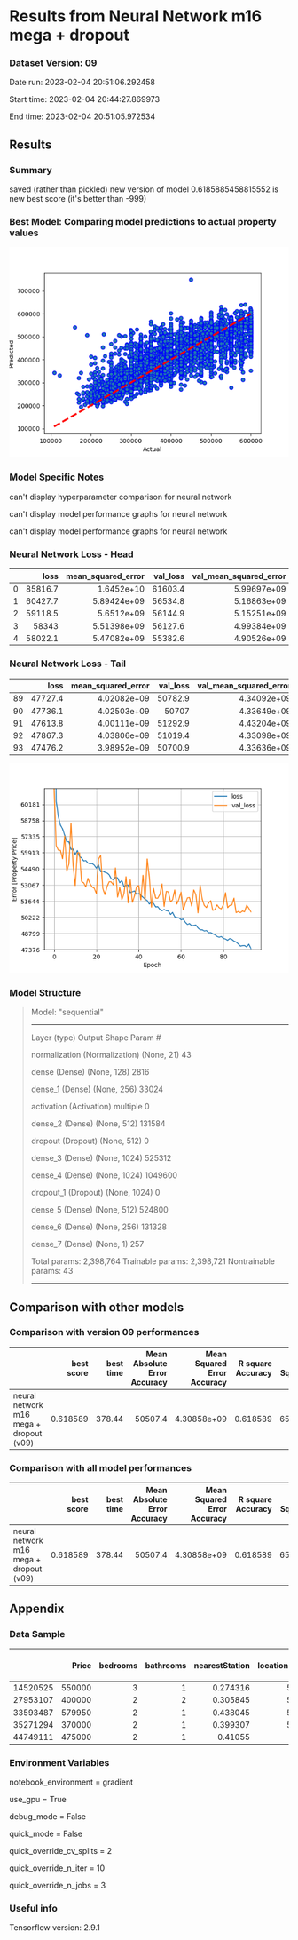 # Results from Neural Network m16 mega + dropout
### Dataset Version: 09
Date run: 2023-02-04 20:51:06.292458

Start time: 2023-02-04 20:44:27.869973

End time: 2023-02-04 20:51:05.972534

## Results
### Summary
saved (rather than pickled) new version of model
0.6185885458815552 is new best score (it's better than -999)

### Best Model: Comparing model predictions to actual property values
![detail](../artifacts/neural_network_m16_mega_+_dropout__v09__best_ann_model.png)

### Model Specific Notes
can't display hyperparameter comparison for neural network

can't display model performance graphs for neural network

can't display model performance graphs for neural network

### Neural Network Loss - Head
|    |    loss |   mean_squared_error |   val_loss |   val_mean_squared_error |   epoch |
|---:|--------:|---------------------:|-----------:|-------------------------:|--------:|
|  0 | 85816.7 |          1.6452e+10  |    61603.4 |              5.99697e+09 |       0 |
|  1 | 60427.7 |          5.89424e+09 |    56534.8 |              5.16863e+09 |       1 |
|  2 | 59118.5 |          5.6512e+09  |    56144.9 |              5.15251e+09 |       2 |
|  3 | 58343   |          5.51398e+09 |    56127.6 |              4.99384e+09 |       3 |
|  4 | 58022.1 |          5.47082e+09 |    55382.6 |              4.90526e+09 |       4 |



### Neural Network Loss - Tail
|    |    loss |   mean_squared_error |   val_loss |   val_mean_squared_error |   epoch |
|---:|--------:|---------------------:|-----------:|-------------------------:|--------:|
| 89 | 47727.4 |          4.02082e+09 |    50782.9 |              4.34092e+09 |      89 |
| 90 | 47736.1 |          4.02503e+09 |    50707   |              4.33649e+09 |      90 |
| 91 | 47613.8 |          4.00111e+09 |    51292.9 |              4.43204e+09 |      91 |
| 92 | 47867.3 |          4.03806e+09 |    51019.4 |              4.33098e+09 |      92 |
| 93 | 47476.2 |          3.98952e+09 |    50700.9 |              4.33636e+09 |      93 |

![detail](../artifacts/neural_network_m16_mega_+_dropout__v09__end_loss.png)

### Model Structure
>Model: "sequential"
>________________________________________________________________________________________________________________________________________________________________
> Layer (type)                                                           Output Shape                                                    Param #                 
>
> normalization (Normalization)                                          (None, 21)                                                      43                      
>                                                                                                                                                                
> dense (Dense)                                                          (None, 128)                                                     2816                    
>                                                                                                                                                                
> dense_1 (Dense)                                                        (None, 256)                                                     33024                   
>                                                                                                                                                                
> activation (Activation)                                                multiple                                                        0                       
>                                                                                                                                                                
> dense_2 (Dense)                                                        (None, 512)                                                     131584                  
>                                                                                                                                                                
> dropout (Dropout)                                                      (None, 512)                                                     0                       
>                                                                                                                                                                
> dense_3 (Dense)                                                        (None, 1024)                                                    525312                  
>                                                                                                                                                                
> dense_4 (Dense)                                                        (None, 1024)                                                    1049600                 
>                                                                                                                                                                
> dropout_1 (Dropout)                                                    (None, 1024)                                                    0                       
>                                                                                                                                                                
> dense_5 (Dense)                                                        (None, 512)                                                     524800                  
>                                                                                                                                                                
> dense_6 (Dense)                                                        (None, 256)                                                     131328                  
>                                                                                                                                                                
> dense_7 (Dense)                                                        (None, 1)                                                       257                     
>                                                                                                                                                                
>
>Total params: 2,398,764
>Trainable params: 2,398,721
>Nontrainable params: 43
>________________________________________________________________________________________________________________________________________________________________


## Comparison with other models
### Comparison with version 09 performances
|                                         |   best score |   best time |   Mean Absolute Error Accuracy |   Mean Squared Error Accuracy |   R square Accuracy |   Root Mean Squared Error | best run date              | best method                                                       |
|:----------------------------------------|-------------:|------------:|-------------------------------:|------------------------------:|--------------------:|--------------------------:|:---------------------------|:------------------------------------------------------------------|
| neural network m16 mega + dropout (v09) |     0.618589 |      378.44 |                        50507.4 |                   4.30858e+09 |            0.618589 |                   65639.8 | 2023-02-04 20:50:55.273598 | loss=4.75e+04 valloss=5.06e+04 +valsplit=0.1 +patn=25 stop=94/400 |

### Comparison with all model performances
|                                         |   best score |   best time |   Mean Absolute Error Accuracy |   Mean Squared Error Accuracy |   R square Accuracy |   Root Mean Squared Error | best run date              | best method                                                       |
|:----------------------------------------|-------------:|------------:|-------------------------------:|------------------------------:|--------------------:|--------------------------:|:---------------------------|:------------------------------------------------------------------|
| neural network m16 mega + dropout (v09) |     0.618589 |      378.44 |                        50507.4 |                   4.30858e+09 |            0.618589 |                   65639.8 | 2023-02-04 20:50:55.273598 | loss=4.75e+04 valloss=5.06e+04 +valsplit=0.1 +patn=25 stop=94/400 |

## Appendix
### Data Sample
|          |   Price |   bedrooms |   bathrooms |   nearestStation |   location.latitude |   location.longitude |   latitude_deviation |   longitude_deviation | tenure.tenureType   |   feature__balcony |   feature__chain free |   feature__no onward chain |   feature__off street parking |   feature__one bedroom |   feature__private balcony |   feature__share of freehold |   feature__three bedrooms |   feature__two bedrooms |   feature__two double bedrooms |
|---------:|--------:|-----------:|------------:|-----------------:|--------------------:|---------------------:|---------------------:|----------------------:|:--------------------|-------------------:|----------------------:|---------------------------:|------------------------------:|-----------------------:|---------------------------:|-----------------------------:|--------------------------:|------------------------:|-------------------------------:|
| 14520525 |  550000 |          3 |           1 |         0.274316 |             51.5299 |            -0.20702  |             0.03023  |              0.1026   | LEASEHOLD           |                  0 |                     0 |                          0 |                             0 |                      0 |                          1 |                            0 |                         0 |                       0 |                              0 |
| 27953107 |  400000 |          2 |           2 |         0.305845 |             51.5494 |            -0.4826   |             0.04967  |              0.37818  | LEASEHOLD           |                  1 |                     0 |                          0 |                             0 |                      0 |                          0 |                            0 |                         0 |                       0 |                              1 |
| 33593487 |  579950 |          2 |           1 |         0.438045 |             51.4472 |            -0.33877  |             0.05254  |              0.23435  | FREEHOLD            |                  0 |                     0 |                          1 |                             0 |                      0 |                          0 |                            0 |                         0 |                       0 |                              0 |
| 35271294 |  370000 |          2 |           1 |         0.399307 |             51.4496 |            -0.140154 |             0.050152 |              0.035734 | LEASEHOLD           |                  1 |                     0 |                          0 |                             0 |                      0 |                          0 |                            0 |                         0 |                       0 |                              0 |
| 44749111 |  475000 |          2 |           1 |         0.41055  |             51.37   |            -0.21241  |             0.12967  |              0.10799  | FREEHOLD            |                  0 |                     0 |                          0 |                             0 |                      0 |                          0 |                            0 |                         0 |                       0 |                              0 |

### Environment Variables
notebook_environment = gradient

use_gpu = True

debug_mode = False

quick_mode = False

quick_override_cv_splits = 2

quick_override_n_iter = 10

quick_override_n_jobs = 3

### Useful info
Tensorflow version: 2.9.1

